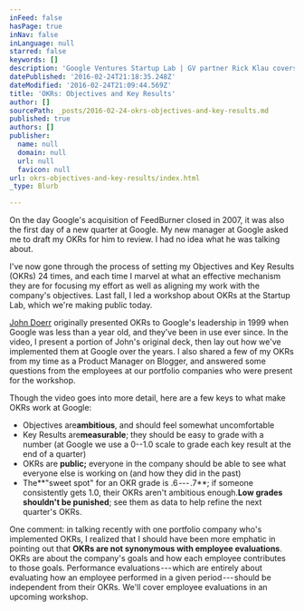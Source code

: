 ```yaml
---
inFeed: false
hasPage: true
inNav: false
inLanguage: null
starred: false
keywords: []
description: 'Google Ventures Startup Lab | GV partner Rick Klau covers the value of setting objectives and key results (OKRs) and how this has been done at Google since 1999. Understand the key attributes of effective OKRs and how to apply them in your own organization.'
datePublished: '2016-02-24T21:18:35.248Z'
dateModified: '2016-02-24T21:09:44.569Z'
title: 'OKRs: Objectives and Key Results'
author: []
sourcePath: _posts/2016-02-24-okrs-objectives-and-key-results.md
published: true
authors: []
publisher:
  name: null
  domain: null
  url: null
  favicon: null
url: okrs-objectives-and-key-results/index.html
_type: Blurb

---
```

On the day Google's acquisition of FeedBurner closed in 2007, it was also the first day of a new quarter at Google. My new manager at Google asked me to draft my OKRs for him to review. I had no idea what he was talking about.

I've now gone through the process of setting my Objectives and Key Results (OKRs) 24 times, and each time I marvel at what an effective mechanism they are for focusing my effort as well as aligning my work with the company's objectives. Last fall, I led a workshop about OKRs at the Startup Lab, which we're making public today.

[John Doerr][0] originally presented OKRs to Google's leadership in 1999 when Google was less than a year old, and they've been in use ever since. In the video, I present a portion of John's original deck, then lay out how we've implemented them at Google over the years. I also shared a few of my OKRs from my time as a Product Manager on Blogger, and answered some questions from the employees at our portfolio companies who were present for the workshop.

Though the video goes into more detail, here are a few keys to what make OKRs work at Google:

* Objectives are**ambitious**, and should feel somewhat uncomfortable
* Key Results are**measurable**; they should be easy to grade with a number (at Google we use a 0--1.0 scale to grade each key result at the end of a quarter)
* OKRs are **public;** everyone in the company should be able to see what everyone else is working on (and how they did in the past)
* The**"sweet spot" for an OKR grade is .6 --- .7**; if someone consistently gets 1.0, their OKRs aren't ambitious enough.**Low grades shouldn't be punished**; see them as data to help refine the next quarter's OKRs.

One comment: in talking recently with one portfolio company who's implemented OKRs, I realized that I should have been more emphatic in pointing out that **OKRs are not synonymous with employee evaluations**. OKRs are about the company's goals and how each employee contributes to those goals. Performance evaluations --- which are entirely about evaluating how an employee performed in a given period --- should be independent from their OKRs. We'll cover employee evaluations in an upcoming workshop.

[0]: http://www.kpcb.com/partner/john-doerr